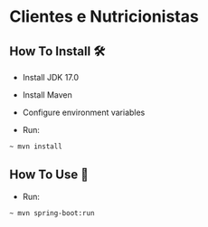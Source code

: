 # Clientes e Nutricionistas

## How To Install 🛠

* Install JDK 17.0
* Install Maven
* Configure environment variables

* Run:

```bash
~ mvn install
```

## How To Use 🎈

* Run:

```bash
~ mvn spring-boot:run
```